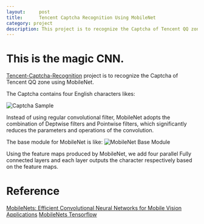```yaml
---
layout:     post
title:      Tencent Captcha Recognition Using MobileNet
category: project
description: This project is to recognize the Captcha of Tencent QQ zone.
---
```


# This is the magic CNN.

[Tencent-Captcha-Recognition][1] project is to recognize the Captcha of Tencent QQ zone using MobileNet.

The Captcha contains four English characters likes:

![Captcha Sample](http://bohaohan.github.io/images/projects/cap_sample.png)

Instead of using regular convolutional filter, MobileNet adopts the combination of Deptwise filters
and Pointwise filters, which significantly reduces the parameters and operations of the convolution.


The base module for MobileNet is like:
![MobileNet Base Module](http://bohaohan.github.io/images/projects/mobilenet.png)

Using the feature maps produced by MobileNet, we add four parallel Fully connected layers and each layer outputs
the character respectively based on the feature maps.


# Reference
[MobileNets: Efficient Convolutional Neural Networks for Mobile Vision Applications](https://arxiv.org/abs/1704.04861)
[MobileNets Tensorflow](https://github.com/Zehaos/MobileNet)






  [1]: https://github.com/bohaohan/Tencent-Captcha-Recognition





  
